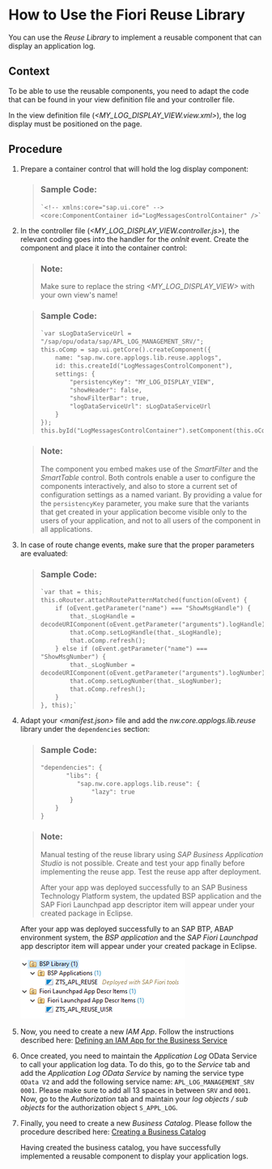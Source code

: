 <!-- loioa094e54ff3234c68a41395e029a3f022 -->

# How to Use the Fiori Reuse Library

You can use the *Reuse Library* to implement a reusable component that can display an application log.



## Context

To be able to use the reusable components, you need to adapt the code that can be found in your view definition file and your controller file.

In the view definition file \(*<MY\_LOG\_DISPLAY\_VIEW.view.xml\>*\), the log display must be positioned on the page.



## Procedure

1.  Prepare a container control that will hold the log display component:

    > ### Sample Code:  
    > ```
    > `<!-- xmlns:core="sap.ui.core" --> 
    > <core:ComponentContainer id="LogMessagesControlContainer" />`
    > ```

2.  In the controller file \(*<MY\_LOG\_DISPLAY\_VIEW.controller.js\>*\), the relevant coding goes into the handler for the *onlnit* event. Create the component and place it into the container control:

    > ### Note:  
    > Make sure to replace the string *<MY\_LOG\_DISPLAY\_VIEW\>* with your own view's name!

    > ### Sample Code:  
    > ```
    > `var sLogDataServiceUrl = "/sap/opu/odata/sap/APL_LOG_MANAGEMENT_SRV/";
    > this.oComp = sap.ui.getCore().createComponent({
    >     name: "sap.nw.core.applogs.lib.reuse.applogs",
    >     id: this.createId("LogMessagesControlComponent"),
    >     settings: {
    >         "persistencyKey": "MY_LOG_DISPLAY_VIEW",
    >         "showHeader": false,
    >         "showFilterBar": true,
    >         "logDataServiceUrl": sLogDataServiceUrl
    >     }
    > });
    > this.byId("LogMessagesControlContainer").setComponent(this.oComp);`
    > ```

    > ### Note:  
    > The component you embed makes use of the *SmartFilter* and the *SmartTable* control. Both controls enable a user to configure the components interactively, and also to store a current set of configuration settings as a named variant. By providing a value for the `persistencyKey` parameter, you make sure that the variants that get created in your application become visible only to the users of your application, and not to all users of the component in all applications.

3.  In case of route change events, make sure that the proper parameters are evaluated:

    > ### Sample Code:  
    > ```
    > `var that = this;
    > this.oRouter.attachRoutePatternMatched(function(oEvent) {
    >     if (oEvent.getParameter("name") === "ShowMsgHandle") {
    >         that._sLogHandle = decodeURIComponent(oEvent.getParameter("arguments").logHandle);
    >         that.oComp.setLogHandle(that._sLogHandle);
    >         that.oComp.refresh();
    >     } else if (oEvent.getParameter("name") === "ShowMsgNumber") {
    >         that._sLogNumber = decodeURIComponent(oEvent.getParameter("arguments").logNumber);
    >         that.oComp.setLogNumber(that._sLogNumber);
    >         that.oComp.refresh();
    >     }
    > }, this);`
    > ```

4.  Adapt your *<manifest.json\>* file and add the *nw.core.applogs.lib.reuse* library under the `dependencies` section:

    > ### Sample Code:  
    > ```
    > "dependencies": {
    >    	 "libs": {
    >         	"sap.nw.core.applogs.lib.reuse": {
    >             	"lazy": true
    >         }
    >     }
    > }
    > ```

    > ### Note:  
    > Manual testing of the reuse library using *SAP Business Application Studio* is not possible. Create and test your app finally before implementing the reuse app. Test the reuse app after deployment.
    > 
    > After your app was deployed successfully to an SAP Business Technology Platform system, the updated BSP application and the SAP Fiori Launchpad app descriptor item will appear under your created package in Eclipse.

    After your app was deployed successfully to an SAP BTP, ABAP environment system, the *BSP application* and the *SAP Fiori Launchpad* app descriptor item will appear under your created package in Eclipse.

    ![](images/Eclipse_ABAP_Environment_e0a96c5.png) 

5.  Now, you need to create a new *IAM App*. Follow the instructions described here: [Defining an IAM App for the Business Service](Defining_an_IAM_App_for_the_Business_Service_d0249dd.md)

6.  Once created, you need to maintain the *Application Log* OData Service to call your application log data. To do this, go to the *Service* tab and add the *Application Log OData Service* by naming the service type `OData V2` and add the following service name: `APL_LOG_MANAGEMENT_SRV 0001`. Please make sure to add all 13 spaces in between `SRV` and `0001`. Now, go to the *Authorization* tab and maintain your *log objects / sub objects* for the authorization object `S_APPL_LOG`.

7.  Finally, you need to create a new *Business Catalog*. Please follow the procedure described here: [Creating a Business Catalog](Creating_a_Business_Catalog_d120838.md) 

    Having created the business catalog, you have successfully implemented a reusable component to display your application logs.


